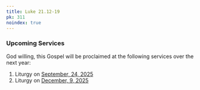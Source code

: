 ```yaml
---
title: Luke 21.12-19
pk: 311
noindex: true
---
```


### Upcoming Services

God willing, this Gospel will be proclaimed at the following services over the next year:


1. Liturgy on [September, 24, 2025](https://orthocal.info/readings/gregorian/2025/09/24/)
1. Liturgy on [December,  9, 2025](https://orthocal.info/readings/gregorian/2025/12/09/)
